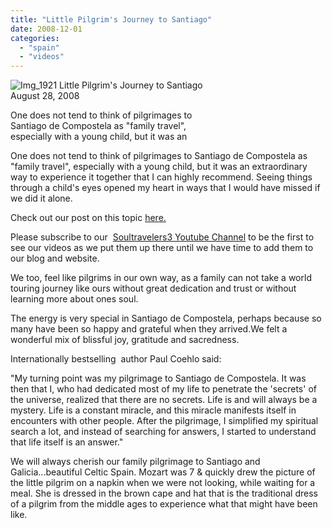```yaml
---
title: "Little Pilgrim's Journey to Santiago"
date: 2008-12-01
categories: 
  - "spain"
  - "videos"
---
```


 ![Img_1921](https://pub-ac94b3f306b24c0dba4238943c97f2e1.r2.dev/photos/uncategorized/2008/08/30/img_1921.jpg) Little Pilgrim's Journey to Santiago  
August 28, 2008

One does not tend to think of pilgrimages to  
Santiago de Compostela as "family travel",  
especially with a young child, but it was an

<!--more-->

One does not tend to think of pilgrimages to Santiago de Compostela as "family travel", especially with a young child, but it was an extraordinary way to experience it together that I can highly recommend. Seeing things through a child's eyes opened my heart in ways that I would have missed if we did it alone.

Check out our post on this topic [here.](http://soultravelers3new.local/2008/08/santiago-de-com.html#more)

Please subscribe to our  [Soultravelers3 Youtube Channel](http://www.youtube.com/user/soultravelers3) to be the first to see our videos as we put them up there until we have time to add them to our blog and website.  
  
We too, feel like pilgrims in our own way, as a family can not take a world touring journey like ours without great dedication and trust or without learning more about ones soul.  
  
The energy is very special in Santiago de Compostela, perhaps because so many have been so happy and grateful when they arrived.We felt a wonderful mix of blissful joy, gratitude and sacredness.  
  
Internationally bestselling  author Paul Coehlo said:  
  
"My turning point was my pilgrimage to Santiago de Compostela. It was then that I, who had dedicated most of my life to penetrate the 'secrets' of the universe, realized that there are no secrets. Life is and will always be a mystery. Life is a constant miracle, and this miracle manifests itself in encounters with other people. After the pilgrimage, I simplified my spiritual search a lot, and instead of searching for answers, I started to understand that life itself is an answer."  
  
We will always cherish our family pilgrimage to Santiago and Galicia...beautiful Celtic Spain. Mozart was 7 & quickly drew the picture of the little pilgrim on a napkin when we were not looking, while waiting for a meal. She is dressed in the brown cape and hat that is the traditional dress of a pilgrim from the middle ages to experience what that might have been like.
